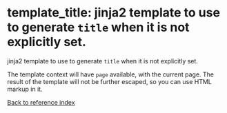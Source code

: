 # template_title: jinja2 template to use to generate `title` when it is not explicitly set.

jinja2 template to use to generate `title` when it is not explicitly set.

The template context will have `page` available, with the current page.
The result of the template will not be further escaped, so you can use
HTML markup in it.

[Back to reference index](../README.md)
